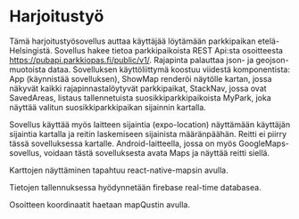 # Harjoitustyö
Tämä harjoitustyösovellus auttaa käyttäjää löytämään parkkipaikan etelä- Helsingistä.
Sovellus hakee tietoa parkkipaikoista REST Api:sta  osoitteesta https://pubapi.parkkiopas.fi/public/v1/. Rajapinta palauttaa json-  ja geojson- muotoista dataa.
Sovelluksen käyttöliittymä koostuu viidestä komponentista: 
App (käynnistää sovelluksen), 
ShowMap renderöi näytölle kartan, jossa näkyvät kaikki rajapinnastalöytyvät parkkipaikat,
StackNav, jossa ovat
  SavedAreas, listaus tallennetuista suosikkiparkkipaikoista
  MyPark, joka näyttää valitun suosikkiparkkipaikan sijainnin kartalla.

Sovellus käyttää myös laitteen sijaintia (expo-location) näyttämään käyttäjän sijaintia kartalla ja reitin laskemiseen sijainista määränpäähän. Reitti ei piirry tässä sovelluksessa kartalle.
Android-laitteella, jossa on myös GoogleMaps- sovellus, voidaan tästä sovelluksesta avata Maps ja näyttää reitti siellä.

Karttojen näyttäminen tapahtuu react-native-mapsin avulla.

Tietojen tallennuksessa hyödynnetään firebase real-time databasea.

Osoitteen koordinaatit haetaan mapQustin avulla.
